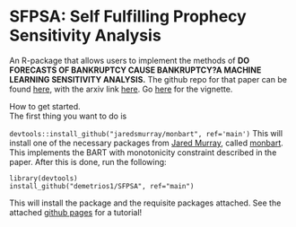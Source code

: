 # SFPSA: Self Fulfilling Prophecy Sensitivity Analysis
An R-package that allows users to implement the methods of **DO FORECASTS OF BANKRUPTCY CAUSE BANKRUPTCY?A MACHINE LEARNING SENSITIVITY ANALYSIS.** The github repo for that paper can be found [here](https://github.com/demetrios1/bankruptcy_sensitivity), with the arxiv link [here](https://arxiv.org/abs/2106.04503).  Go [here](https://demetrios1.github.io/SFPSA/) for the vignette.

How to get started.  
The first thing you want to  do is 

```devtools::install_github("jaredsmurray/monbart", ref='main')```
This will install one of the necessary packages from [Jared Murray](https://jaredsmurray.github.io/), called [monbart](https://github.com/jaredsmurray/monbart).  This implements the BART with monotonicity constraint described in the paper.  After this is done, run the following:

```
library(devtools)
install_github("demetrios1/SFPSA", ref="main") 
```
This will install the package and the requisite packages attached. See the attached [github pages](https://demetrios1.github.io/SFPSA/) for a tutorial!
